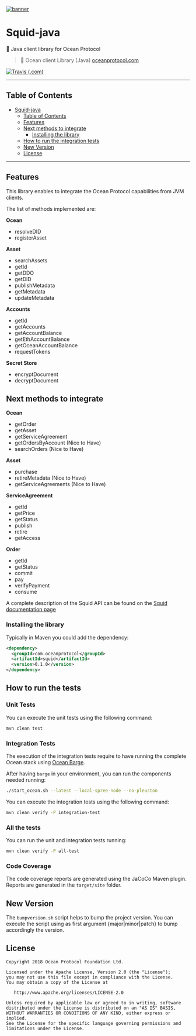 [![banner](https://raw.githubusercontent.com/oceanprotocol/art/master/github/repo-banner%402x.png)](https://oceanprotocol.com)

# Squid-java
🦑 Java client library for Ocean Protocol

> 🐳 Ocean client Library (Java)
> [oceanprotocol.com](https://oceanprotocol.com)

[![Travis (.com)](https://img.shields.io/travis/com/oceanprotocol/squid-java.svg)](https://travis-ci.com/oceanprotocol/squid-java)

---

## Table of Contents

   * [Squid-java](#squid-java)
      * [Table of Contents](#table-of-contents)
      * [Features](#features)
      * [Next methods to integrate](#next-methods-to-integrate)
        * [Installing the library](#installing-the-library)
      * [How to run the integration tests](#how-to-run-the-integration-tests)
      * [New Version](#new-version)
      * [License](#license)


---

## Features

This library enables to integrate the Ocean Protocol capabilities from JVM clients.

The list of methods implemented are:

**Ocean**

* resolveDID
* registerAsset

**Asset**

* searchAssets
* getId
* getDDO
* getDID
* publishMetadata
* getMetadata
* updateMetadata

**Accounts**

* getId
* getAccounts
* getAccountBalance
* getEthAccountBalance
* getOceanAccountBalance
* requestTokens

**Secret Store**

* encryptDocument
* decryptDocument


## Next methods to integrate

**Ocean**


* getOrder
* getAsset
* getServiceAgreement
* getOrdersByAccount (Nice to Have)
* searchOrders (Nice to Have)

**Asset**

* purchase
* retireMetadata (Nice to Have)
* getServiceAgreements (Nice to Have)

**ServiceAgreement**

* getId
* getPrice
* getStatus
* publish
* retire
* getAccess

**Order**

* getId
* getStatus
* commit
* pay
* verifyPayment
* consume


A complete description of the Squid API can be found on the [Squid documentation page](https://github.com/oceanprotocol/dev-ocean/blob/master/doc/development/squid.md)


### Installing the library

Typically in Maven you could add the dependency:

```xml
<dependency>
  <groupId>com.oceanprotocol</groupId>
  <artifactId>squid</artifactId>
  <version>0.1.0</version>
</dependency>
```


## How to run the tests

### Unit Tests

You can execute the unit tests using the following command:

```bash
mvn clean test
```

### Integration Tests

The execution of the integration tests require to have running the complete Ocean stack using [Ocean Barge](https://github.com/oceanprotocol/barge).

After having `barge` in your environment, you can run the components needed running:

```bash
./start_ocean.sh --latest --local-spree-node --no-pleuston
```

You can execute the integration tests using the following command:

```bash
mvn clean verify -P integration-test
```

### All the tests

You can run the unit and integration tests running:

```bash
mvn clean verify -P all-test
```

### Code Coverage

The code coverage reports are generated using the JaCoCo Maven plugin. Reports are generated in the `target/site` folder.


## New Version

The `bumpversion.sh` script helps to bump the project version. You can execute the script using as first argument {major|minor|patch} to bump accordingly the version.


## License

```
Copyright 2018 Ocean Protocol Foundation Ltd.

Licensed under the Apache License, Version 2.0 (the "License");
you may not use this file except in compliance with the License.
You may obtain a copy of the License at

   http://www.apache.org/licenses/LICENSE-2.0

Unless required by applicable law or agreed to in writing, software
distributed under the License is distributed on an "AS IS" BASIS,
WITHOUT WARRANTIES OR CONDITIONS OF ANY KIND, either express or implied.
See the License for the specific language governing permissions and
limitations under the License.

